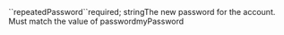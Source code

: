 <tr><td>``repeatedPassword``</td><td>required; string</td><td>The new password for the account. Must match the value of password</td><td>myPassword</td><td></td></tr>
